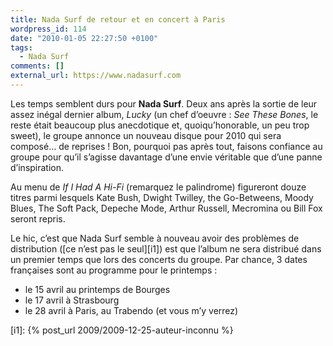 ```yaml
---
title: Nada Surf de retour et en concert à Paris
wordpress_id: 114
date: "2010-01-05 22:27:50 +0100"
tags:
  - Nada Surf
comments: []
external_url: https://www.nadasurf.com
---
```


Les temps semblent durs pour **Nada Surf**. Deux ans après la sortie de leur
assez inégal dernier album, _Lucky_ (un chef d’oeuvre : _See These Bones_, le
reste était beaucoup plus anecdotique et, quoiqu’honorable, un peu trop sweet),
le groupe annonce un nouveau disque pour 2010 qui sera composé… de reprises !
Bon, pourquoi pas après tout, faisons confiance au groupe pour qu’il s’agisse
davantage d’une envie véritable que d’une panne d’inspiration.

Au menu de _If I Had A Hi-Fi_ (remarquez le palindrome) figureront douze titres
parmi lesquels Kate Bush, Dwight Twilley, the Go-Betweens, Moody Blues, The Soft
Pack, Depeche Mode, Arthur Russell, Mecromina ou Bill Fox seront repris.

Le hic, c’est que Nada Surf semble à nouveau avoir des problèmes de distribution
([ce n’est pas le seul][i1]) est que l’album ne sera distribué dans un premier
temps que lors des concerts du groupe. Par chance, 3 dates françaises sont au
programme pour le printemps :

- le 15 avril au printemps de Bourges
- le 17 avril à Strasbourg
- le 28 avril à Paris, au Trabendo (et vous m’y verrez)

[i1]: {% post_url 2009/2009-12-25-auteur-inconnu %}
